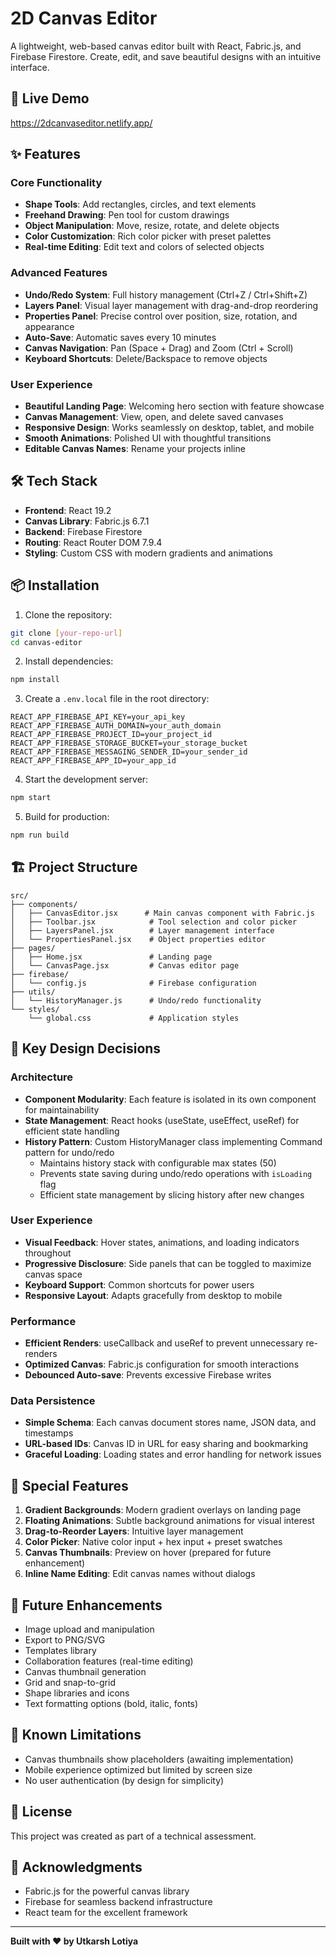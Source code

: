 # 2D Canvas Editor

A lightweight, web-based canvas editor built with React, Fabric.js, and Firebase Firestore. Create, edit, and save beautiful designs with an intuitive interface.

## 🚀 Live Demo

https://2dcanvaseditor.netlify.app/

## ✨ Features

### Core Functionality
- **Shape Tools**: Add rectangles, circles, and text elements
- **Freehand Drawing**: Pen tool for custom drawings
- **Object Manipulation**: Move, resize, rotate, and delete objects
- **Color Customization**: Rich color picker with preset palettes
- **Real-time Editing**: Edit text and colors of selected objects

### Advanced Features
- **Undo/Redo System**: Full history management (Ctrl+Z / Ctrl+Shift+Z)
- **Layers Panel**: Visual layer management with drag-and-drop reordering
- **Properties Panel**: Precise control over position, size, rotation, and appearance
- **Auto-Save**: Automatic saves every 10 minutes
- **Canvas Navigation**: Pan (Space + Drag) and Zoom (Ctrl + Scroll)
- **Keyboard Shortcuts**: Delete/Backspace to remove objects

### User Experience
- **Beautiful Landing Page**: Welcoming hero section with feature showcase
- **Canvas Management**: View, open, and delete saved canvases
- **Responsive Design**: Works seamlessly on desktop, tablet, and mobile
- **Smooth Animations**: Polished UI with thoughtful transitions
- **Editable Canvas Names**: Rename your projects inline

## 🛠️ Tech Stack

- **Frontend**: React 19.2
- **Canvas Library**: Fabric.js 6.7.1
- **Backend**: Firebase Firestore
- **Routing**: React Router DOM 7.9.4
- **Styling**: Custom CSS with modern gradients and animations

## 📦 Installation

1. Clone the repository:
```bash
git clone [your-repo-url]
cd canvas-editor
```

2. Install dependencies:
```bash
npm install
```

3. Create a `.env.local` file in the root directory:
```env
REACT_APP_FIREBASE_API_KEY=your_api_key
REACT_APP_FIREBASE_AUTH_DOMAIN=your_auth_domain
REACT_APP_FIREBASE_PROJECT_ID=your_project_id
REACT_APP_FIREBASE_STORAGE_BUCKET=your_storage_bucket
REACT_APP_FIREBASE_MESSAGING_SENDER_ID=your_sender_id
REACT_APP_FIREBASE_APP_ID=your_app_id
```

4. Start the development server:
```bash
npm start
```

5. Build for production:
```bash
npm run build
```

## 🏗️ Project Structure

```
src/
├── components/
│   ├── CanvasEditor.jsx      # Main canvas component with Fabric.js
│   ├── Toolbar.jsx            # Tool selection and color picker
│   ├── LayersPanel.jsx        # Layer management interface
│   └── PropertiesPanel.jsx    # Object properties editor
├── pages/
│   ├── Home.jsx               # Landing page
│   └── CanvasPage.jsx         # Canvas editor page
├── firebase/
│   └── config.js              # Firebase configuration
├── utils/
│   └── HistoryManager.js      # Undo/redo functionality
└── styles/
    └── global.css             # Application styles
```

## 🎯 Key Design Decisions

### Architecture
- **Component Modularity**: Each feature is isolated in its own component for maintainability
- **State Management**: React hooks (useState, useEffect, useRef) for efficient state handling
- **History Pattern**: Custom HistoryManager class implementing Command pattern for undo/redo
  - Maintains history stack with configurable max states (50)
  - Prevents state saving during undo/redo operations with `isLoading` flag
  - Efficient state management by slicing history after new changes

### User Experience
- **Visual Feedback**: Hover states, animations, and loading indicators throughout
- **Progressive Disclosure**: Side panels that can be toggled to maximize canvas space
- **Keyboard Support**: Common shortcuts for power users
- **Responsive Layout**: Adapts gracefully from desktop to mobile

### Performance
- **Efficient Renders**: useCallback and useRef to prevent unnecessary re-renders
- **Optimized Canvas**: Fabric.js configuration for smooth interactions
- **Debounced Auto-save**: Prevents excessive Firebase writes

### Data Persistence
- **Simple Schema**: Each canvas document stores name, JSON data, and timestamps
- **URL-based IDs**: Canvas ID in URL for easy sharing and bookmarking
- **Graceful Loading**: Loading states and error handling for network issues

## 🎨 Special Features

1. **Gradient Backgrounds**: Modern gradient overlays on landing page
2. **Floating Animations**: Subtle background animations for visual interest
3. **Drag-to-Reorder Layers**: Intuitive layer management
4. **Color Picker**: Native color input + hex input + preset swatches
5. **Canvas Thumbnails**: Preview on hover (prepared for future enhancement)
6. **Inline Name Editing**: Edit canvas names without dialogs

## 🔮 Future Enhancements

- Image upload and manipulation
- Export to PNG/SVG
- Templates library
- Collaboration features (real-time editing)
- Canvas thumbnail generation
- Grid and snap-to-grid
- Shape libraries and icons
- Text formatting options (bold, italic, fonts)

## 🐛 Known Limitations

- Canvas thumbnails show placeholders (awaiting implementation)
- Mobile experience optimized but limited by screen size
- No user authentication (by design for simplicity)

## 📝 License

This project was created as part of a technical assessment.

## 🙏 Acknowledgments

- Fabric.js for the powerful canvas library
- Firebase for seamless backend infrastructure
- React team for the excellent framework

---

**Built with ❤️ by Utkarsh Lotiya**

